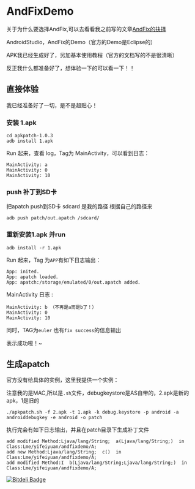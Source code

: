 # AndFixDemo

关于为什么要选择AndFix,可以去看看我之前写的文章[AndFix的抉择](http://mp.weixin.qq.com/s?__biz=MzIxNDE1NjQ2Mw==&mid=502388594&idx=1&sn=b75e11e37daa8b9d9229e11bafbe9c14#rd)  

AndroidStudio，AndFix的Demo（官方的Demo是Eclipse的）

APK我已经生成好了，另加基本使用教程（官方的文档写的不是很清晰）

反正我什么都准备好了，想体验一下的可以看一下！！

## 直接体验

我已经准备好了一切，是不是超贴心！

### 安装 1.apk
```
cd apkpatch-1.0.3
adb install 1.apk
```
Run 起来，查看 log，Tag为 MainActivity，可以看到日志：


```
MainActivity: a
MainActivity: 0
MainActivity: 10
```

### push 补丁到SD卡

把apatch push到SD卡 sdcard 是我的路径 根据自己的路径来
```
adb push patch/out.apatch /sdcard/
```
### 重新安装1.apk 并run

```
adb install -r 1.apk
```

Run 起来，Tag 为`APP`有如下日志输出：

```
App: inited.
App: apatch loaded.
App: apatch:/storage/emulated/0/out.apatch added.
```

MainActivity 日志 :

```
MainActivity: b （不再是a而是b了！）
MainActivity: 0
MainActivity: 10
```

同时，TAG为`euler` 也有`fix success`的信息输出

表示成功啦！~


## 生成apatch

官方没有给具体的实例，这里我提供一个实例：

注意我的是MAC,所以是`.sh`文件，debugkeystore是AS自带的，2.apk是新的apk，1是旧的

```
./apkpatch.sh -f 2.apk -t 1.apk -k debug.keystore -p android -a androiddebugkey -e android -o patch
```

执行完会有如下日志输出，并且在patch目录下生成补丁文件

```
add modified Method:Ljava/lang/String;  a(Ljava/lang/String;)  in Class:Lme/yifeiyuan/andfixdemo/A;
add new Method:Ljava/lang/String;  c()  in Class:Lme/yifeiyuan/andfixdemo/A;
add modified Method:I  b(Ljava/lang/String;Ljava/lang/String;)  in Class:Lme/yifeiyuan/andfixdemo/A;
```






[![Bitdeli Badge](https://d2weczhvl823v0.cloudfront.net/AlanCheen/andfixdemo/trend.png)](https://bitdeli.com/free "Bitdeli Badge")

